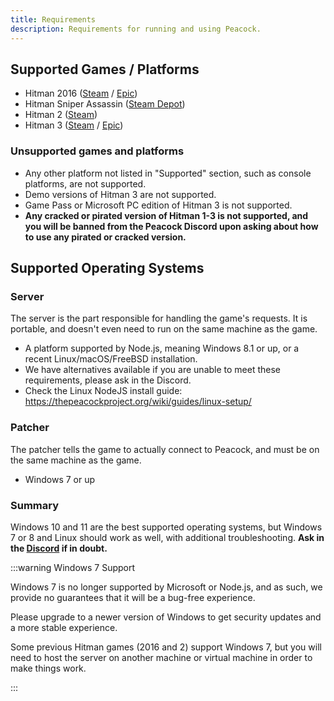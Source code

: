 ```yaml
---
title: Requirements
description: Requirements for running and using Peacock.
---
```


## Supported Games / Platforms

-   Hitman 2016 ([Steam](https://store.steampowered.com/app/236870/HITMAN/) / [Epic](https://www.epicgames.com/store/en-US/p/hitman))
-   Hitman Sniper Assassin ([Steam Depot](https://steamdb.info/app/783780/))
-   Hitman 2 ([Steam](https://store.steampowered.com/app/863550/HITMAN_2/))
-   Hitman 3 ([Steam](https://store.steampowered.com/app/1659040/HITMAN_3/) / [Epic](https://www.epicgames.com/store/en-US/p/hitman-3))

### Unsupported games and platforms

-   Any other platform not listed in "Supported" section, such as console platforms, are not supported.
-   Demo versions of Hitman 3 are not supported.
-   Game Pass or Microsoft PC edition of Hitman 3 is not supported.
-   **Any cracked or pirated version of Hitman 1-3 is not supported, and you will be banned from the Peacock Discord upon asking about how to use any pirated or cracked version.**

## Supported Operating Systems

### Server

The server is the part responsible for handling the game's requests.
It is portable, and doesn't even need to run on the same machine as the game.

-   A platform supported by Node.js, meaning Windows 8.1 or up, or a recent Linux/macOS/FreeBSD installation.
-   We have alternatives available if you are unable to meet these requirements, please ask in the Discord.
-   Check the Linux NodeJS install guide: https://thepeacockproject.org/wiki/guides/linux-setup/

### Patcher

The patcher tells the game to actually connect to Peacock, and must be on the same machine as the game.

-   Windows 7 or up

### Summary

Windows 10 and 11 are the best supported operating systems, but Windows 7 or 8 and Linux should work as well, with additional troubleshooting. **Ask in the [Discord](https://thepeacockproject.org/discord) if in doubt.**

:::warning Windows 7 Support

Windows 7 is no longer supported by Microsoft or Node.js, and as such, we provide no guarantees that it will be a bug-free experience.

Please upgrade to a newer version of Windows to get security updates and a more stable experience.

Some previous Hitman games (2016 and 2) support Windows 7, but you will need to host the server on another machine or virtual machine in order to make things work.

:::
